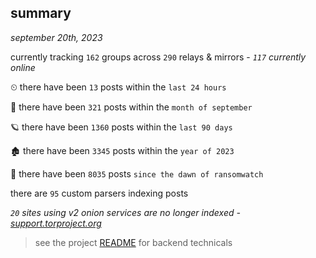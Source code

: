 
## summary
_september 20th, 2023_

currently tracking `162` groups across `290` relays & mirrors - _`117` currently online_

⏲ there have been `13` posts within the `last 24 hours`

🦈 there have been `321` posts within the `month of september`

🪐 there have been `1360` posts within the `last 90 days`

🏚 there have been `3345` posts within the `year of 2023`

🦕 there have been `8035` posts `since the dawn of ransomwatch`

there are `95` custom parsers indexing posts

_`20` sites using v2 onion services are no longer indexed - [support.torproject.org](https://support.torproject.org/onionservices/v2-deprecation/)_

> see the project [README](https://github.com/joshhighet/ransomwatch#ransomwatch--) for backend technicals
